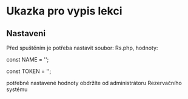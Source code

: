 # Ukazka pro vypis lekci

## Nastaveni  

Před spuštěním je potřeba nastavit soubor: Rs.php, hodnoty:  

const  NAME = '';  

const TOKEN = '';  

potřebné nastavené hodnoty obdržíte od administrátoru Rezervačního systému  



